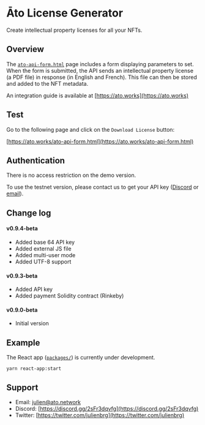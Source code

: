 # Āto License Generator

Create intellectual property licenses for all your NFTs.

## Overview

The [`ato-api-form.html`](https://github.com/ATO-nft/api-client/blob/main/ato-api-form.html) page includes a form displaying parameters to set. When the form is submitted, the API sends an intellectual property license (a PDF file) in response (in English and French). This file can then be stored and added to the NFT metadata.

An integration guide is available at [https://ato.works](https://ato.works)

## Test

Go to the following page and click on the `Download License` button:

[https://ato.works/ato-api-form.html](https://ato.works/ato-api-form.html)

## Authentication

There is no access restriction on the demo version.

To use the testnet version, please contact us to get your API key ([Discord](https://discord.gg/2sFr3dqvfg) or [email](mailto:julien@ato.network)).

## Change log

#### v0.9.4-beta

- Added base 64 API key
- Added external JS file
- Added multi-user mode
- Added UTF-8 support

#### v0.9.3-beta

- Added API key
- Added payment Solidity contract (Rinkeby)

#### v0.9.0-beta

- Initial version

## Example

The React app ([`packages/`](https://github.com/ATO-nft/api-client/tree/main/packages)) is currently under development.

```
yarn react-app:start
```

## Support

- Email: [julien@ato.network](mailto:julien@ato.network)
- Discord: [https://discord.gg/2sFr3dqvfg](https://discord.gg/2sFr3dqvfg)
- Twitter: [https://twitter.com/julienbrg](https://twitter.com/julienbrg)
